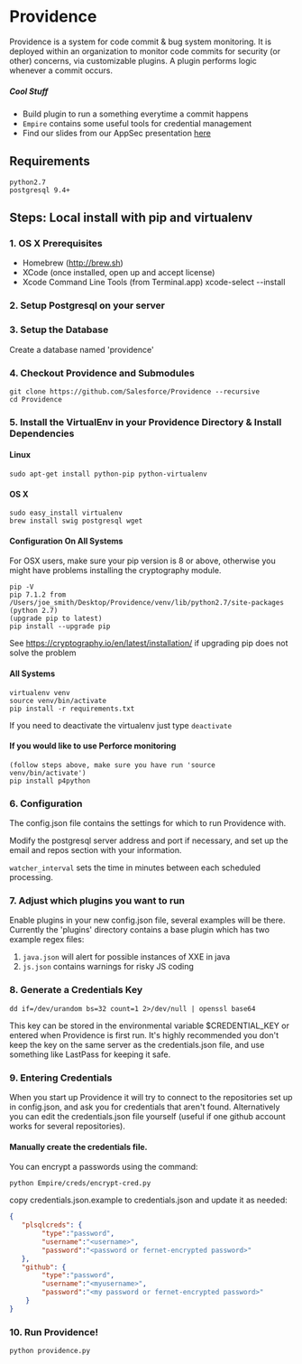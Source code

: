 Providence
==========
Providence is a system for code commit & bug system monitoring. It is deployed within an organization to monitor code commits for security (or other) concerns, via customizable plugins. A plugin performs logic whenever a commit occurs.

##### Cool Stuff
* Build plugin to run a something everytime a commit happens
* `Empire` contains some useful tools for credential management
* Find our slides from our AppSec presentation [here](http://www.slideshare.net/salesforceeng/providence-rapid-vulnerability-prevention)

## Requirements
    python2.7
    postgresql 9.4+

## Steps: Local install with pip and virtualenv


### 1. OS X Prerequisites
* Homebrew (http://brew.sh)
* XCode (once installed, open up and accept license)
* Xcode Command Line Tools (from Terminal.app)
    xcode-select --install

### 2. Setup Postgresql on your server

### 3. Setup the Database 
Create a database named 'providence'

### 4. Checkout Providence and Submodules
    git clone https://github.com/Salesforce/Providence --recursive
    cd Providence

### 5. Install the VirtualEnv in your Providence Directory & Install Dependencies
#### Linux
    sudo apt-get install python-pip python-virtualenv

#### OS X
    sudo easy_install virtualenv
    brew install swig postgresql wget 

#### Configuration On All Systems
For OSX users, make sure your pip version is 8 or above, otherwise you might have problems installing the cryptography module. 

    pip -V
    pip 7.1.2 from /Users/joe_smith/Desktop/Providence/venv/lib/python2.7/site-packages (python 2.7)
    (upgrade pip to latest)
    pip install --upgrade pip

See https://cryptography.io/en/latest/installation/ if upgrading pip does not solve the problem

#### All Systems
    virtualenv venv
    source venv/bin/activate
    pip install -r requirements.txt

If you need to deactivate the virtualenv just type `deactivate`

#### If you would like to use Perforce monitoring
    (follow steps above, make sure you have run 'source venv/bin/activate')
    pip install p4python

### 6. Configuration
The config.json file contains the settings for which to run Providence with. 

Modify the postgresql server address and port if necessary, and set up the email and repos section with your information. 

`watcher_interval` sets the time in minutes between each scheduled processing.

### 7. Adjust which plugins you want to run
Enable plugins in your new config.json file, several examples will be there.
Currently the 'plugins' directory contains a base plugin which has two example regex files:

1. `java.json`  will alert for possible instances of XXE in java
2. `js.json` contains warnings for risky JS coding

### 8. Generate a Credentials Key
```
dd if=/dev/urandom bs=32 count=1 2>/dev/null | openssl base64
```
This key can be stored in the environmental variable $CREDENTIAL_KEY or entered when Providence is first run. It's highly 
recommended you don't keep the key on the same server as the credentials.json file, and use something like LastPass for 
keeping it safe.

### 9. Entering Credentials
When you start up Providence it will try to connect to the repositories set up in config.json, and ask you for credentials that aren't found. Alternatively you can edit the credentials.json file yourself (useful if one github account works for several repositories).

#### Manually create the credentials file.

You can encrypt a passwords using the command:
```
python Empire/creds/encrypt-cred.py
```

copy credentials.json.example to credentials.json and update it as needed:
```json
{    
   "plsqlcreds": {
        "type":"password",
        "username":"<username>",
        "password":"<password or fernet-encrypted password>"
   },
   "github": {
        "type":"password",
        "username":"<myusername>",
        "password":"<my password or fernet-encrypted password>"
    }
}
```

### 10. Run Providence!
```
python providence.py
```


